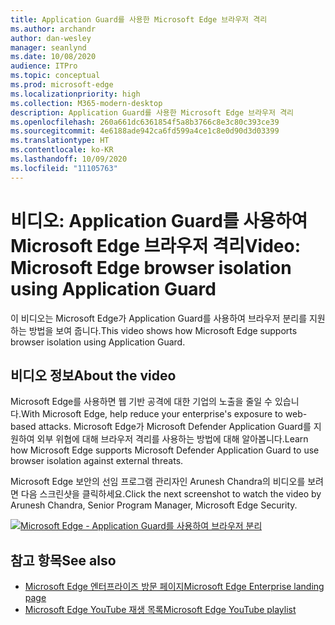 ```yaml
---
title: Application Guard를 사용한 Microsoft Edge 브라우저 격리
ms.author: archandr
author: dan-wesley
manager: seanlynd
ms.date: 10/08/2020
audience: ITPro
ms.topic: conceptual
ms.prod: microsoft-edge
ms.localizationpriority: high
ms.collection: M365-modern-desktop
description: Application Guard를 사용한 Microsoft Edge 브라우저 격리
ms.openlocfilehash: 260a661dc6361854f5a8b3766c8e3c80c393ce39
ms.sourcegitcommit: 4e6188ade942ca6fd599a4ce1c8e0d90d3d03399
ms.translationtype: HT
ms.contentlocale: ko-KR
ms.lasthandoff: 10/09/2020
ms.locfileid: "11105763"
---
```

# <span data-ttu-id="353fe-103">비디오: Application Guard를 사용하여 Microsoft Edge 브라우저 격리</span><span class="sxs-lookup"><span data-stu-id="353fe-103">Video: Microsoft Edge browser isolation using Application Guard</span></span>

<span data-ttu-id="353fe-104">이 비디오는 Microsoft Edge가 Application Guard를 사용하여 브라우저 분리를 지원하는 방법을 보여 줍니다.</span><span class="sxs-lookup"><span data-stu-id="353fe-104">This video shows how Microsoft Edge supports browser isolation using Application Guard.</span></span>

## <span data-ttu-id="353fe-105">비디오 정보</span><span class="sxs-lookup"><span data-stu-id="353fe-105">About the video</span></span>

<span data-ttu-id="353fe-106">Microsoft Edge를 사용하면 웹 기반 공격에 대한 기업의 노출을 줄일 수 있습니다.</span><span class="sxs-lookup"><span data-stu-id="353fe-106">With Microsoft Edge, help reduce your enterprise's exposure to web-based attacks.</span></span> <span data-ttu-id="353fe-107">Microsoft Edge가 Microsoft Defender Application Guard를 지원하여 외부 위협에 대해 브라우저 격리를 사용하는 방법에 대해 알아봅니다.</span><span class="sxs-lookup"><span data-stu-id="353fe-107">Learn how Microsoft Edge supports Microsoft Defender Application Guard to use browser isolation against external threats.</span></span>

<span data-ttu-id="353fe-108">Microsoft Edge 보안의 선임 프로그램 관리자인 Arunesh Chandra의 비디오를 보려면 다음 스크린샷을 클릭하세요.</span><span class="sxs-lookup"><span data-stu-id="353fe-108">Click the next screenshot to watch the video by Arunesh Chandra, Senior Program Manager, Microsoft Edge Security.</span></span>

[![Microsoft Edge - Application Guard를 사용하여 브라우저 분리](https://res.cloudinary.com/marcomontalbano/image/upload/v1602180267/video_to_markdown/images/youtube--zQjaRqNXMqw-c05b58ac6eb4c4700831b2b3070cd403.jpg)](https://www.youtube.com/watch?v=zQjaRqNXMqw&t=3s "Microsoft Edge - Browser isolation using Application Guard")

## <span data-ttu-id="353fe-110">참고 항목</span><span class="sxs-lookup"><span data-stu-id="353fe-110">See also</span></span>

- [<span data-ttu-id="353fe-111">Microsoft Edge 엔터프라이즈 방문 페이지</span><span class="sxs-lookup"><span data-stu-id="353fe-111">Microsoft Edge Enterprise landing page</span></span>](https://aka.ms/EdgeEnterprise)
- [<span data-ttu-id="353fe-112">Microsoft Edge YouTube 재생 목록</span><span class="sxs-lookup"><span data-stu-id="353fe-112">Microsoft Edge YouTube playlist</span></span>](https://www.youtube.com/playlist?list=PLXtHYVsvn_b-uXh1tMeYpT-0iD8tD3tFy)